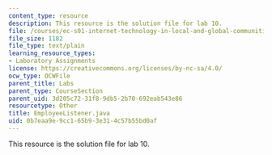 ```yaml
---
content_type: resource
description: This resource is the solution file for lab 10.
file: /courses/ec-s01-internet-technology-in-local-and-global-communities-spring-2005-summer-2005/0b7eaa9e9cc165b93e314c57b55bd0af_EmployeeListener.java
file_size: 1182
file_type: text/plain
learning_resource_types:
- Laboratory Assignments
license: https://creativecommons.org/licenses/by-nc-sa/4.0/
ocw_type: OCWFile
parent_title: Labs
parent_type: CourseSection
parent_uid: 3d205c72-31f8-9db5-2b70-692eab543e86
resourcetype: Other
title: EmployeeListener.java
uid: 0b7eaa9e-9cc1-65b9-3e31-4c57b55bd0af
---
```

This resource is the solution file for lab 10.